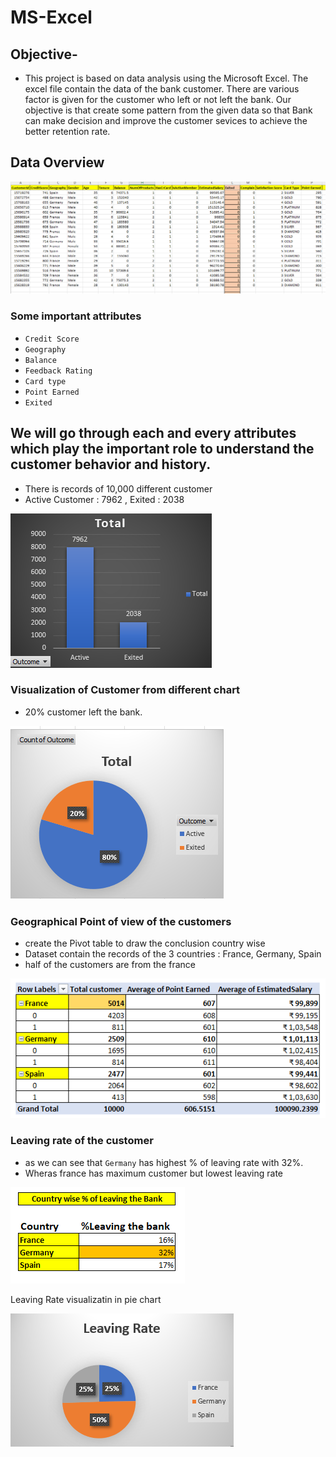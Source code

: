 # MS-Excel
## Objective- 
- This project is based on data analysis using the Microsoft Excel. The excel file contain the data of the bank customer. There are various factor is given for the customer who left or not left the bank. Our objective is that create some pattern from the given data so that Bank can make decision and improve the customer sevices to achieve the better retention rate.

## Data Overview
![image](https://github.com/msarvesh2022/MS-Excel/blob/main/curn-101.png)

### Some important attributes
- `Credit Score`
- `Geography`
- `Balance`
- `Feedback Rating`
- `Card type`
- `Point Earned`
- `Exited`

## We will go through each and every attributes which play the important role to understand the customer behavior and history.

- There is records of 10,000 different customer
- Active Customer : 7962 , Exited : 2038


![image](https://github.com/msarvesh2022/MS-Excel/blob/main/exited-101.png)

### Visualization of Customer from different chart

- 20% customer left the bank.

![image](https://github.com/msarvesh2022/MS-Excel/blob/main/sc301.png)

### Geographical Point of view of the customers
- create the Pivot table to draw the conclusion country wise
- Dataset contain the records of the 3 countries : France, Germany, Spain
- half of the customers are from the france

  
![images](https://github.com/msarvesh2022/MS-Excel/blob/main/sc302.png)

### Leaving rate of the customer
- as we can see that `Germany` has highest % of leaving rate with 32%.
- Wheras france has maximum customer but lowest leaving rate

  
![images](https://github.com/msarvesh2022/MS-Excel/blob/main/sc303.png)



Leaving Rate visualizatin in pie chart


![images](https://github.com/msarvesh2022/MS-Excel/blob/main/sc304.png)
